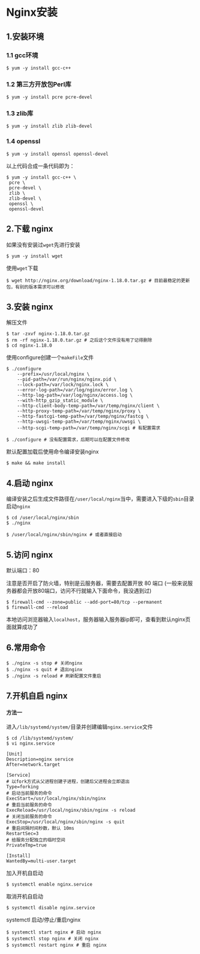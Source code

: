 # Nginx安装

## 1.安装环境
### 1.1 gcc环境
```shell
$ yum -y install gcc-c++
```
### 1.2 第三方开放包Perl库
```shell
$ yum -y install pcre pcre-devel
```
### 1.3 zlib库
```shell
$ yum -y install zlib zlib-devel
```
### 1.4 openssl
```shell
$ yum -y install openssl openssl-devel
```

以上代码合成一条代码即为：
```
$ yum -y install gcc-c++ \
 pcre \
 pcre-devel \
 zlib \
 zlib-devel \
 openssl \
 openssl-devel
```

## 2.下载 nginx
如果没有安装过`wget`先进行安装
```shell
$ yum -y install wget
```
使用`wget`下载
```shell
$ wget http://nginx.org/download/nginx-1.18.0.tar.gz # 目前最稳定的更新包，有别的版本需求可以修改
```
## 3.安装 nginx
解压文件
```shell
$ tar -zxvf nginx-1.18.0.tar.gz
$ rm -rf nginx-1.18.0.tar.gz # 之后这个文件没有用了记得删除
$ cd nginx-1.18.0
```
使用configure创建一个`makeFile`文件
```shell
$ ./configure
    --prefix=/usr/local/nginx \
    --pid-path=/var/run/nginx/nginx.pid \
    --lock-path=/var/lock/nginx.lock \
    --error-log-path=/var/log/nginx/error.log \
    --http-log-path=/var/log/nginx/access.log \
    --with-http_gzip_static_module \
    --http-client-body-temp-path=/var/temp/nginx/client \
    --http-proxy-temp-path=/var/temp/nginx/proxy \
    --http-fastcgi-temp-path=/var/temp/nginx/fastcg \
    --http-uwsgi-temp-path=/var/temp/nginx/uwsgi \
    --http-scgi-temp-path=/var/temp/nginx/scgi # 有配置需求
    
$ ./configure # 没有配置需求，后期可以在配置文件修改
```
默认配置加载后使用命令编译安装nginx
```shell
$ make && make install
```
## 4.启动 nginx
编译安装之后生成文件路径在`/user/local/nginx`当中，需要进入下级的`sbin`目录启动`nginx`
```shell
$ cd /user/local/nginx/sbin
$ ./nginx

$ /user/local/nginx/sbin/nginx # 或者直接启动
```

## 5.访问 nginx
默认端口：80

注意是否开启了防火墙，特别是云服务器，需要去配置开放 80 端口
(一般来说服务器都会开放80端口，访问不行就输入下面命令，我没遇到过)
```shell
$ firewall-cmd --zone=public --add-port=80/tcp --permanent
$ firewall-cmd --reload
```
本地访问浏览器输入`localhost`，服务器输入服务器ip即可，查看到默认nginx页面就算成功了

## 6.常用命令
```shell
$ ./nginx -s stop # 关闭nginx
$ ./nginx -s quit # 退出nginx
$ ./nginx -s reload # 刷新配置文件重启
```

## 7.开机自启 nginx
#### 方法一
进入`/lib/systemd/system/`目录并创建编辑`nginx.service`文件
```shell
$ cd /lib/systemd/system/
$ vi nginx.service
```

```vi
[Unit]
Description=nginx service
After=network.target 
   
[Service] 
# 以fork方式从父进程创建子进程，创建后父进程会立即退出
Type=forking
# 启动当前服务的命令
ExecStart=/usr/local/nginx/sbin/nginx
# 重启当前服务的命令
ExecReload=/usr/local/nginx/sbin/nginx -s reload
# 关闭当前服务的命令
ExecStop=/usr/local/nginx/sbin/nginx -s quit
# 重启间隔时间秒数，默认 10ms
RestartSec=3
# 给服务分配独立的临时空间
PrivateTmp=true 
   
[Install] 
WantedBy=multi-user.target
```
加入开机自启动
```shell
$ systemctl enable nginx.service
```
取消开机自启动
```shell
$ systemctl disable nginx.service
```
systemctl 启动/停止/重启nginx
```shell
$ systemctl start nginx # 启动 nginx
$ systemctl stop nginx # 关闭 nginx
$ systemctl restart nginx # 重启 nginx
```